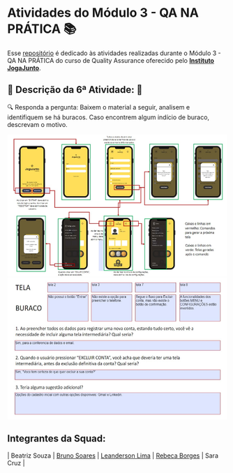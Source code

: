 # Atividades do Módulo 3 - QA NA PRÁTICA 📚

Esse [repositório](https://github.com/LeanDevLima/Squad02_M3) é dedicado às atividades realizadas durante o Módulo 3 - QA NA PRÁTICA do curso de Quality Assurance oferecido pelo [**Instituto JogaJunto**](https://www.jogajuntoinstituto.org/). 

## 🚀 Descrição da 6ª Atividade: 🌟

🔍 Responda a pergunta: Baixem o material a seguir, analisem e identifiquem se há buracos. Caso encontrem algum indício de buraco, descrevam o motivo.


<img src="qa-a3m3-frame-atividade_1.jpg" alt="frame" width="550" height="325">
<img src="qa-a3m3-frame-atividade_2.jpg" alt="frame" width="550" height="325">

## Integrantes da Squad:

| Beatriz Souza  | [Bruno Soares](https://www.linkedin.com/in/bruno-soaresdev/)  | [Leanderson Lima](https://www.linkedin.com/in/leanderson-dias-de-lima/) | [Rebeca Borges](https://www.linkedin.com/in/rebecaborgess/) | Sara Cruz | 